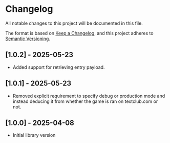 # Changelog

All notable changes to this project will be documented in this file.

The format is based on [Keep a Changelog](https://keepachangelog.com/en/1.1.0/),
and this project adheres to [Semantic Versioning](https://semver.org/spec/v2.0.0.html).

## [1.0.2] - 2025-05-23

- Added support for retrieving entry payload.

## [1.0.1] - 2025-05-23

- Removed explicit requirement to specify debug or production mode and instead
  deducing it from whether the game is ran on textclub.com or not.

## [1.0.0] - 2025-04-08

- Initial library version
